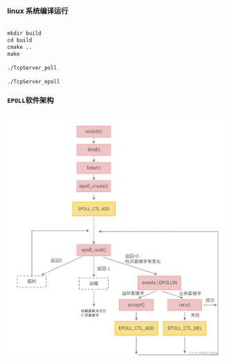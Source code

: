 
### linux 系统编译运行

~~~

mkdir build
cd build
cmake ..
make

./TcpServer_poll

./TcpServer_epoll

~~~





### `EPOLL`软件架构



![image-20240912160231051](./assets/image-20240912160231051.png)

